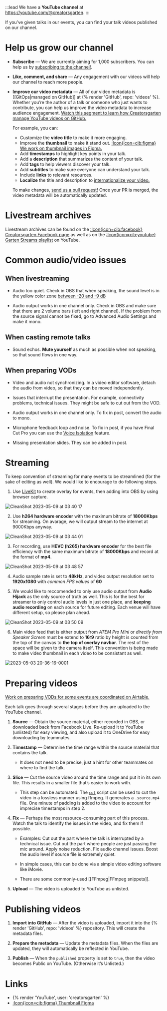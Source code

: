 :::lead
We have a **YouTube channel** at <https://youtube.com/@creatorsgarten>.
:::

If you’ve given talks in our events, you can find your talk videos published on our channel.

# Help us grow our channel

- **Subscribe** — We are currently aiming for 1,000 subscribers. You can help us by [subscribing to the channel!](https://youtube.com/@creatorsgarten).

- **Like, comment, and share** — Any engagement with our videos will help our channel to reach more people.

- **Improve our video metadata** — All of our video metadata is [[GitOps|managed on GitHub]] at {% render 'GitHub', repo: 'videos' %}. Whether you’re the author of a talk or someone who just wants to contribute, you can help us improve the video metadata to increase audience engagement. [Watch this segment to learn how Creatorsgarten manage YouTube videos on GitHub.](https://www.youtube.com/watch?v=GR2tKv93BDY&t=1502s)

  For example, you can:

  - Customize the **video title** to make it more engaging.
  - Improve the **thumbnail** to make it stand out. [:Icon{icon=cib:figma} We work on thumbnail images in Figma.][thumbfig]
  - Add **timestamps** to highlight key points in your talk.
  - Add a **description** that summarizes the content of your talk.
  - Add **tags** to help viewers discover your talk.
  - Add **subtitles** to make sure everyone can understand your talk.
  - Include **links** to relevant resources.
  - **Localize** the title and description to [internationalize your video.](https://notes.dt.in.th/LocalTalkInternationalization)

  To make changes, [send us a pull request!](https://github.com/creatorsgarten/videos/blob/main/CONTRIBUTING.md) Once your PR is merged, the video metadata will be automatically updated.

# Livestream archives

Livestream archives can be found on the [:Icon{icon=cib:facebook} Creatorsgarten Facebook page](https://www.facebook.com/creatorsgarten/videos/) as well as on the [:Icon{icon=cib:youtube} Garten Streams playlist][streams] on YouTube.

# Common audio/video issues

## When livestreaming

- Audio too quiet. Check in OBS that when speaking, the sound level is in the yellow color zone [between -20 and -9 dB](https://www.reddit.com/r/Twitch/comments/nctu56/best_sound_levels_for_obs/)

- Audio output works in one channel only. Check in OBS and make sure that there are 2 volume bars (left and right channel). If the problem from the source signal cannot be fixed, go to Advanced Audio Settings and make it mono.

## When casting remote talks

- Sound echos. **Mute yourself** as much as possible when not speaking, so that sound flows in one way.

## When preparing VODs

- Video and audio not synchronizing. In a video editor software, detach the audio from video, so that they can be moved independently.

- Issues that interrupt the presentation. For example, connectivity problems, technical issues. They might be safe to cut out from the VOD.

- Audio output works in one channel only. To fix in post, convert the audio to mono.

- Microphone feedback loop and noise. To fix in post, if you have Final Cut Pro you can use the [Voice Isolation](https://support.apple.com/guide/final-cut-pro/enhance-audio-verc1fab873/mac#:~:text=of%20equalization%20presets.-,Voice%20Isolation,-%3A%20Prioritizes%20human) feature.

- Missing presentation slides. They can be added in post.

# Streaming

To keep convention of streaming for many events to be streamlined (for the sake of editing as well). We would like to encourage to do following steps.

1. Use [LiveKit](https://github.com/creatorsgarten/livekit) to create overlay for events, then adding into OBS by using browser capture.

![CleanShot 2023-05-09 at 03 40 17](https://user-images.githubusercontent.com/22584594/236905447-f2e92ea5-f75d-4198-a057-1320b2aa3ab1.png)

2. Use **h264 hardware encoder** with the maximum bitrate of **18000Kbps** for streaming. On avarage, we will output stream to the internet at 9000Kbps anyway.

![CleanShot 2023-05-09 at 03 44 01](https://user-images.githubusercontent.com/22584594/236906138-b45dc7e0-2611-4caa-8342-beb8cd36627e.png)

3. For recording, use **HEVC (h265) hardware encoder** for the best file efficiency with the same maximum bitrate of **18000Kbps** and record at the format of **mp4**.

![CleanShot 2023-05-09 at 03 48 57](https://user-images.githubusercontent.com/22584594/236907154-26f745a0-0f3f-497c-8ec1-1dd5959fcb59.png)

4. Audio sample rate is set to **48kHz**, and video output resolution set to **1920x1080** with *common FPS values* of **60**

5. We would like to reccomended to only use audio output from **Audio Hijack** as the only source of truth as well. This is for the best for streamer to only control audio levels in just one place, and **keeping audio recording** on each source for future editing. Each venue will have different setup, so please plan ahead.

![CleanShot 2023-05-09 at 03 50 09](https://user-images.githubusercontent.com/22584594/236907486-5141eba5-41a0-44f5-9c60-48ef9c8ee8cf.png)

6. Main video feed that is either output from *ATEM Pro Mini* or *directly from Speaker Screen* must be extend to **16:9** ratio by height is counted from the top of the canvas to **the top of overlay navbar**. The rest of the space will be given to the camera itself. This convention is being made to make video thumbnail in each video to be consistant as well.

![2023-05-03 20-36-16-0001](https://user-images.githubusercontent.com/22584594/236909087-05c89d36-4018-4165-b5ab-508046951f1a.png)


# Preparing videos

[Work on preparing VODs for some events are coordinated on Airtable.](https://airtable.com/shru5fGOzjhHHxo05)

Each talk goes through several stages before they are uploaded to the YouTube channel.

   1. **Source** — Obtain the source material, either recorded in OBS, or downloaded back from Facebook Live. Re-upload it to YouTube (unlisted) for easy viewing, and also upload it to OneDrive for easy downloading by teammates.

   2. **Timestamp** — Determine the time range within the source material that contains the talk.

        - It does not need to be precise, just a hint for other teammates on where to find the talk.

   3. **Slice** — Cut the source video around the time range and put it in its own file. This results in a smaller file that’s easier to work with.

        - This step can be automated. The [`cut`](https://github.com/creatorsgarten/videos/blob/main/bin/cut) script can be used to cut the video in a lossless manner using ffmpeg. It generates a `.source.mp4` file. One minute of padding is added to the video to account for imprecise timestamps in step 2.

   4. **Fix** — Perhaps the most resource-consuming part of this process. Watch the talk to identify the issues in the video, and fix them if possible.

        - Examples: Cut out the part where the talk is interrupted by a technical issue. Cut out the part where people are just passing the mic around. Apply noise reduction. Fix audio channel issues. Boost the audio level if source file is extremely quiet.

        - In simple cases, this can be done via a simple video editing software like iMovie.

        - There are some commonly-used [[FFmpeg|FFmpeg snippets]].

   5. **Upload** — The video is uploaded to YouTube as unlisted.

# Publishing videos

1. **Import into GitHub** — After the video is uploaded, import it into the {% render 'GitHub', repo: 'videos' %} repository. This will create the metadata files.

2. **Prepare the metadata** — Update the metadata files. When the files are updated, they will automatically be reflected in YouTube.

3. **Publish** — When the `published` property is set to `true`, then the video becomes Public on YouTube. (Otherwise it’s Unlisted.)

# Links

- {% render 'YouTube', user: 'creatorsgarten' %}
- [:Icon{icon=cib:figma} Thumbnail Figma][thumbfig]

[thumbfig]: https://www.figma.com/file/Lg0A78Zwm1T4rtcDljsIfK/Video-thumbnails?node-id=0-1&t=EIr6PBojoDVot7c5-0
[streams]: https://www.youtube.com/playlist?list=PLTuz2sLvbRpwkoLi0AYDwdABU5dhkoGIr
